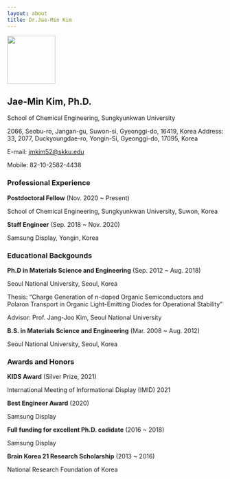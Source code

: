```yaml
---
layout: about
title: Dr.Jae-Min Kim
---
```


<img title="" src="https://drive.google.com/uc?id=1QMdU5mCe-vP7-HKH6LT_NMB1LEoT9EX1" alt="" width="112"> 

## Jae-Min Kim, Ph.D.

School of Chemical Engineering, Sungkyunkwan University

2066, Seobu-ro, Jangan-gu, Suwon-si, Gyeonggi-do, 16419, Korea 
Address: 33, 2077, Duckyoungdae-ro, Yongin-Si, Gyeonggi-do, 17095, Korea

E-mail: jmkim52@skku.edu

Mobile: 82-10-2582-4438

### Professional Experience

**Postdoctoral Fellow** (Nov. 2020 ~ Present)

School of Chemical Engineering, Sungkyunkwan University, Suwon, Korea

**Staff Engineer** (Sep. 2018 ~ Nov. 2020)

Samsung Display, Yongin, Korea

### Educational Backgounds

**Ph.D in Materials Science and Engineering** (Sep. 2012 ~ Aug. 2018)

Seoul National University, Seoul, Korea

Thesis: “Charge Generation of n-doped Organic Semiconductors and Polaron Transport in 
Organic Light-Emitting Diodes for Operational Stability”

Advisor: Prof. Jang-Joo Kim, Seoul National University

**B.S. in Materials Science and Engineering** (Mar. 2008 ~ Aug. 2012)

Seoul National University, Seoul, Korea

### Awards and Honors

**KIDS Award** (Silver Prize, 2021)

International Meeting of Informational Display (IMID) 2021

**Best Engineer Award** (2020)

Samsung Display

**Full funding for excellent Ph.D. cadidate** (2016 ~ 2018)

Samsung Display

**Brain Korea 21 Research Scholarship** (2013 ~ 2016)

National Research Foundation of Korea
